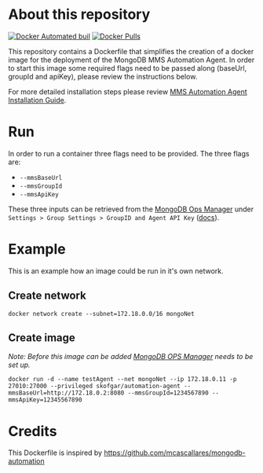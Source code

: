 # About this repository

[![Docker Automated buil](https://img.shields.io/docker/automated/skofgar/automation-agent.svg?style=flat-square)]() [![Docker Pulls](https://img.shields.io/docker/pulls/skofgar/automation-agent.svg?style=flat-square)]()

This repository contains a Dockerfile that simplifies the creation of a docker image for the deployment of the MongoDB MMS Automation Agent.
In order to start this image some required flags need to be passed along (baseUrl, groupId and apiKey), please review the instructions below.

For more detailed installation steps please review [MMS Automation Agent Installation Guide](https://docs.cloudmanager.mongodb.com/tutorial/nav/install-automation-agent/).


# Run
In order to run a container three flags need to be provided. The three flags are:
 * `--mmsBaseUrl`
 * `--mmsGroupId`
 * `--mmsApiKey`

These three inputs can be retrieved from the [MongoDB Ops Manager](https://docs.opsmanager.mongodb.com/current/) under `Settings > Group Settings > GroupID and Agent API Key` ([docs](https://docs.opsmanager.mongodb.com/current/reference/automation-agent/#asetting.mmsGroupId)).

# Example
This is an example how an image could be run in it's own network.

## Create network

```
docker network create --subnet=172.18.0.0/16 mongoNet
```

## Create image
_Note: Before this image can be added [MongoDB OPS Manager](https://www.mongodb.com/products/ops-manager) needs to be set up._

```
docker run -d --name testAgent --net mongoNet --ip 172.18.0.11 -p 27010:27000 --privileged skofgar/automation-agent --mmsBaseUrl=http://172.18.0.2:8080 --mmsGroupId=1234567890 --mmsApiKey=12345567890
```

# Credits

This Dockerfile is inspired by https://github.com/mcascallares/mongodb-automation
